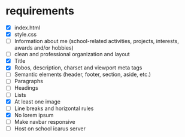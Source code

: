 # requirements

- [x] index.html
- [x] style.css
- [ ] Information about me (school-related activities, projects, interests, awards and/or hobbies)
- [ ] clean and professional organization and layout
- [x] Title
- [x] Robos, description, charset and viewport meta tags
- [ ] Semantic elements (header, footer, section, aside, etc.)
- [ ] Paragraphs
- [ ] Headings
- [ ] Lists
- [x] At least one image
- [ ] Line breaks and horizontal rules
- [x] No lorem ipsum
- [ ] Make navbar responsive
- [ ] Host on school icarus server

